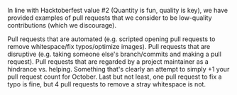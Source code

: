 
In line with Hacktoberfest value #2 (Quantity is fun, quality is key), we have provided examples of pull requests that we consider to be low-quality contributions (which we discourage).

Pull requests that are automated (e.g. scripted opening pull requests to remove whitespace/fix typos/optimize images).
Pull requests that are disruptive (e.g. taking someone else's branch/commits and making a pull request).
Pull requests that are regarded by a project maintainer as a hindrance vs. helping.
Something that's clearly an attempt to simply +1 your pull request count for October.
Last but not least, one pull request to fix a typo is fine, but 4 pull requests to remove a stray whitespace is not.
